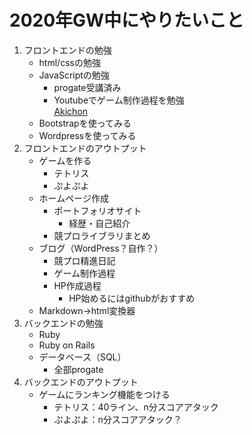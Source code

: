 # 2020年GW中にやりたいこと
1. フロントエンドの勉強
	* html/cssの勉強
	* JavaScriptの勉強
		* progate受講済み
		* Youtubeでゲーム制作過程を勉強  
		[Akichon](https://www.youtube.com/channel/UCF2Kl5aL-_vcwaNhUf7YqbA)
	* Bootstrapを使ってみる
	* Wordpressを使ってみる
1. フロントエンドのアウトプット
	* ゲームを作る
		* テトリス
		* ぷよぷよ
	* ホームページ作成
		* ポートフォリオサイト
			* 経歴・自己紹介
		* 競プロライブラリまとめ
	* ブログ（WordPress？自作？）
		* 競プロ精進日記
		* ゲーム制作過程
		* HP作成過程
			* HP始めるにはgithubがおすすめ
	* Markdown→html変換器
1. バックエンドの勉強
	* Ruby
	* Ruby on Rails
	* データベース（SQL）
		* 全部progate
1. バックエンドのアウトプット
	* ゲームにランキング機能をつける
		* テトリス：40ライン、n分スコアアタック
		* ぷよぷよ：n分スコアアタック？